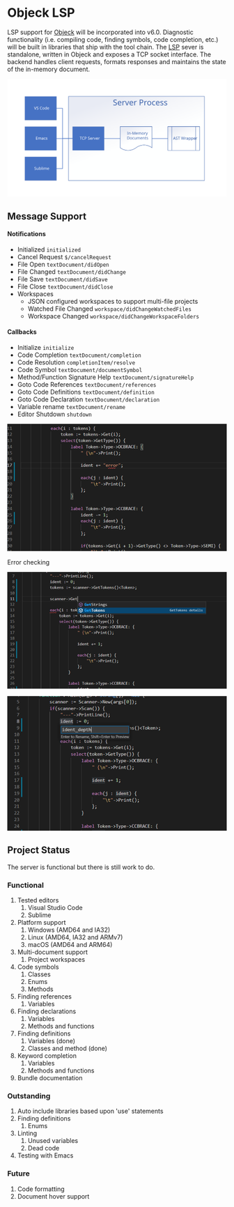 # Objeck LSP
LSP support for [Objeck](https://github.com/objeck/objeck-lang) will be incorporated into v6.0. Diagnostic functionality (i.e. compiling code, finding symbols, code completion, etc.) will be built in libraries that ship with the tool chain. The [LSP](https://microsoft.github.io/language-server-protocol/specification) sever is standalone, written in Objeck and exposes a TCP socket interface. The backend handles client requests, formats responses and maintains the state of the in-memory document.

![alt text](images/design.svg "Objeck LSP")

## Message Support

#### Notifications
* Initialized `initialized`
* Cancel Request `$/cancelRequest`
* File Open `textDocument/didOpen`
* File Changed `textDocument/didChange`
* File Save `textDocument/didSave`
* File Close `textDocument/didClose`
* Workspaces
  * JSON configured workspaces to support multi-file projects
  * Watched File Changed `workspace/didChangeWatchedFiles`
  * Workspace Changed `workspace/didChangeWorkspaceFolders`

#### Callbacks
* Initialize `initialize`
* Code Completion `textDocument/completion`
* Code Resolution `completionItem/resolve`
* Code Symbol `textDocument/documentSymbol`
* Method/Function Signature Help `textDocument/signatureHelp`
* Goto Code References `textDocument/references`
* Goto Code Definitions `textDocument/definition`
* Goto Code Declaration `textDocument/declaration`
* Variable rename `textDocument/rename`
* Editor Shutdown `shutdown`

![alt text](images/checking.png "Error checking")
<figcaption>Error checking</figcaption>

![alt text](images/completion.png "Code completion")

![alt text](images/rename.png "Variable/method renaming")


## Project Status
The server is functional but there is still work to do.

### Functional
1. Tested editors
    1. Visual Studio Code
    2. Sublime
1. Platform support
    1. Windows (AMD64 and IA32)
    2. Linux (AMD64, IA32 and ARMv7)
    3. macOS (AMD64 and ARM64)
2. Multi-document support
    1. Project workspaces
4. Code symbols
    1. Classes
    2. Enums
    3. Methods    
5. Finding references
    1. Variables
6. Finding declarations
    1. Variables
    2. Methods and functions
7. Finding definitions
    1. Variables (done)
    2. Classes and method (done)
8. Keyword completion
    1. Variables
    2. Methods and functions
9. Bundle documentation

### Outstanding
1. Auto include libraries based upon 'use' statements
2. Finding definitions
    1. Enums
3. Linting
    1. Unused variables
    2. Dead code
4. Testing with Emacs

### Future
1. Code formatting 
2. Document hover support
